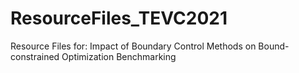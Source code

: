 # ResourceFiles_TEVC2021
Resource Files for: Impact of Boundary Control Methods on Bound-constrained Optimization Benchmarking

